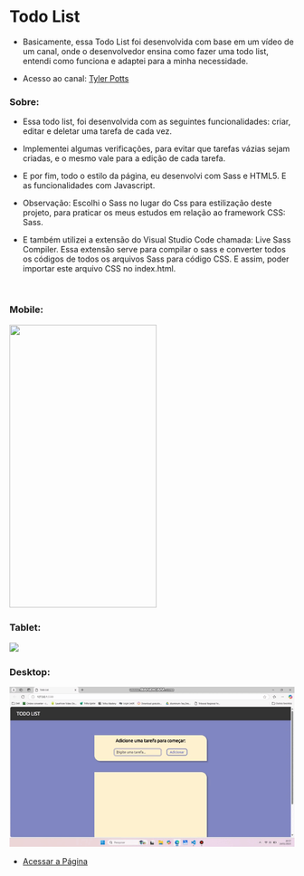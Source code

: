 # Todo List

* Basicamente, essa Todo List foi desenvolvida com base em um vídeo de um canal, onde o desenvolvedor ensina como fazer uma todo list, entendi como funciona e adaptei para a minha necessidade.

* Acesso ao canal: <a href="https://youtube.com/@tylerpotts?si=ZZDtmUoRKiJeZdZc" target="_blank" rel="noopener noreferrer">Tyler Potts</a>

### Sobre:

* Essa todo list, foi desenvolvida com as seguintes funcionalidades: criar, editar e deletar uma tarefa de cada vez.

* Implementei algumas verificações, para evitar que tarefas vázias sejam criadas, e o mesmo vale para a edição de cada tarefa.

* E por fim, todo o estilo da página, eu desenvolvi com Sass e HTML5. E as funcionalidades com Javascript.

* Observação: Escolhi o Sass no lugar do Css para estilização deste projeto, para praticar os meus estudos em relação ao framework CSS: Sass.

* E também utilizei a extensão do Visual Studio Code chamada: Live Sass Compiler. Essa extensão serve para compilar o sass e converter todos os códigos de todos os arquivos Sass para código CSS. E assim, poder importar este arquivo CSS no index.html.

<br>

### Mobile:

<img src="./images/" width="260px" height="500px" />

### Tablet:

<img src="./images/tablet.gif" />

### Desktop:

<img src="./images/desktop.gif" />

<br>

* <a href="https://joao3872.github.io/Todo-List/" target="_blank" rel="noopener noreferrer">Acessar a Página</a>
